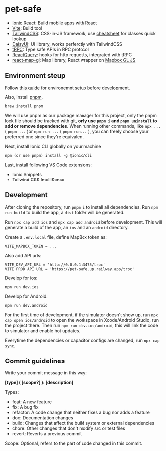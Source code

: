 # pet-safe

- [Ionic React](https://ionicframework.com/docs/react): Build mobile apps with React
- [Vite](https://vitejs.dev/): Build tool
- [TailwindCSS](https://tailwindcss.com/): CSS-in-JS framework, use [cheatsheet](https://tailwindcomponents.com/cheatsheet/) for classes quick lookup
- [DaisyUI](https://daisyui.com/): UI library, works perferctly with TailwindCSS
- [tRPC](https://trpc.io/docs/client/react): Type safe APIs in RPC protocol
- [ReactQuery](https://tanstack.com/query/latest/docs/react/overview): hooks for http requests, integrated with tRPC
- [react-map-gl](https://visgl.github.io/react-map-gl/): Map library, React wrapper on [Mapbox GL JS](https://docs.mapbox.com/mapbox-gl-js/guides/)
## Environment steup
Follow [this guide](https://capacitorjs.com/docs/getting-started/environment-setup) for environemnt setup before development.

Also, install [pnpm](https://pnpm.io/).
```
brew install pnpm
```

We will use pnpm as our package manager for this project, only the pnpm lock file should be tracked with git, **only use `pnpm i` and `pnpm uninstall` to add or remove dependencies**. When running other commands, like `npx ...` ( `pnpm ...` )or `npm run ...` ( `pnpm run...` ), you can freely choose your preferred one since they're equivalent.

Next, install Ionic CLI globally on your machine
```
npm (or use pnpm) install -g @ionic/cli
```

Last, install following VS Code extensions:
- Ionic Snippets
- Tailwind CSS IntelliSense
## Development
After cloning the repository, run `pnpm i` to install all dependencies. Run `npm run build` to build the app, a `dist` folder will be generated.


Run `npx cap add ios` and `npx cap add android` before development. This will generate a build of the app, an `ios` and an `android` directory.

Create a `.env.local` file, define MapBox token as:
```
VITE_MAPBOX_TOKEN = ...
```
Also add API urls:
```
VITE_DEV_API_URL = 'http://0.0.0.1:3475/trpc'
VITE_PROD_API_URL = 'https://pet-safe.up.railway.app/trpc'
```

Develop for ios:
```
npm run dev.ios
```

Develop for Android:
```
npm run dev.android
```

For the first time of development, if the simulator doesn't show up, run `npx cap open ios/android` to open the workspace in Xcode/Android Studio, run the project there. Then run `npm run dev.ios/android`, this will link the code to simulator and enable hot updates.

Everytime the dependencies or capacitor configs are changed, run `npx cap sync`.

## Commit guidelines

Write your commit message in this way:

**[type] ( [scope?] ): [description]**

Types:
- feat: A new feature
- fix: A bug fix
- refactor: A code change that neither fixes a bug nor adds a feature
- doc: Documentation changes
- build: Changes that affect the build system or external dependencies
- chore: Other changes that don\'t modify src or test files
- revert: Reverts a previous commit

Scope: Optional, refers to the part of code changed in this commit.